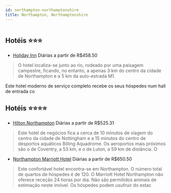 ```yaml
---
id: northampton-northamptonshire
title: Northampton, Northamptonshire
---
```


<center><img src="http://photos.hotelbeds.com/giata/06/066603/066603a_hb_a_001.jpg" alt="" /></center>


## Hotéis ⭐️⭐️⭐️

-    [Holiday Inn](https://www.hurb.com/aud/https://www.hurb.com/hoteis/northampton/holiday-inn-JNP-JP065563?cmp=18055) Diárias a partir de R$458.50
   > O hotel localiza-se junto ao rio, rodeado por uma paisagem campestre, ficando, no entanto, a apenas 3 km do centro da cidade de Northampton e a 5 km da auto-estrada M1.

Este hotel moderno de serviço completo recebe os seus hóspedes num hall de entrada co

## Hotéis ⭐️⭐️⭐️⭐️

-    [Hilton Northampton](https://www.hurb.com/aud/https://www.hurb.com/hoteis/northampton/hilton-northampton-JNP-JP081654?cmp=18055) Diárias a partir de R$525.31
   > Este hotel de negócios fica a cerca de 10 minutos de viagem do centro da cidade de Nottingham e a 15 minutos do centro de desportos aquáticos Billing Aquadrome. Os aeroportos mais próximos são o de Coventry, a 53 km, e o de Luton, a 59 km de distância. O 
-    [Northampton Marriott Hotel](https://www.hurb.com/aud/https://www.hurb.com/hoteis/northampton/northampton-marriott-hotel-JNP-JP332796?cmp=18055) Diárias a partir de R$650.50
   > Este confortável hotel encontra-se em Northampton. O número total de quartos de hóspedes é de 120. O Marriott Hotel Northampton não oferece receção 24 horas por dia. Não são permitidos animais de estimação neste imóvel. Os hóspedes podem usufruir do estac
